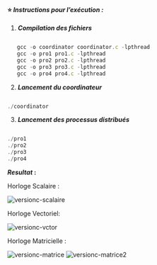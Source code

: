 ####  ⭐ ***Instructions pour l’exécution :***

1. ***Compilation des fichiers***

```js

   gcc -o coordinator coordinator.c -lpthread
   gcc -o pro1 pro1.c -lpthread
   gcc -o pro2 pro2.c -lpthread
   gcc -o pro3 pro3.c -lpthread
   gcc -o pro4 pro4.c -lpthread

```
   
2. ***Lancement du coordinateur***

```js

./coordinator

```

3. ***Lancement des processus distribués***  

```js

./pro1
./pro2
./pro3
./pro4

```

<strong> ***Resultat*** :</strong>

Horloge Scalaire : 


![versionc-scalaire](https://github.com/user-attachments/assets/daabe633-ae11-4f22-8d59-fb702d1493da)



Horloge Vectoriel:


![versionc-vctor](https://github.com/user-attachments/assets/7a5e4573-527c-4d47-8442-8cc5e8d9bc67)


Horloge Matricielle :


![versionc-matrice](https://github.com/user-attachments/assets/3bf43b09-4ac4-408f-8fdc-508503bf7aa7)
![versionc-matrice2](https://github.com/user-attachments/assets/d95fd1ff-0d70-4deb-a319-f6fd354b16a8)





